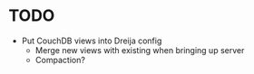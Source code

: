 TODO
===

* Put CouchDB views into Dreija config
    - Merge new views with existing when bringing up server
    - Compaction?

